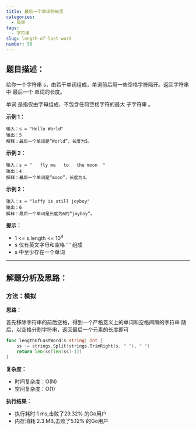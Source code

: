 ```yaml
---
title: 最后一个单词的长度
categories:
  - 简单
tags:
  - 字符串
slug: length-of-last-word
number: 58
---
```


## 题目描述：

给你一个字符串 s，由若干单词组成，单词前后用一些空格字符隔开。返回字符串中 最后一个 单词的长度。

单词 是指仅由字母组成、不包含任何空格字符的最大 子字符串 。

**示例 1：**
```
输入：s = "Hello World"
输出：5
解释：最后一个单词是“World”，长度为5。
```

**示例 2：**
```
输入：s = "   fly me   to   the moon  "
输出：4
解释：最后一个单词是“moon”，长度为4。
```

**示例 2：**
```
输入：s = "luffy is still joyboy"
输出：6
解释：最后一个单词是长度为6的“joyboy”。
```

**提示：**
- 1 <= s.length <= 10<sup>4</sup>
- s 仅有英文字母和空格 ' ' 组成
- s 中至少存在一个单词

---
## 解题分析及思路：

### 方法：模拟

**思路：**

首先移除字符串的前后空格，得到一个严格意义上的单词和空格间隔的字符串
随后，以空格分割字符串，返回最后一个元素的长度即可

```go
func lengthOfLastWord(s string) int {
	ss := strings.Split(strings.TrimRight(s, " "), " ")
	return len(ss[len(ss)-1])
}
```

**复杂度：**

- 时间复杂度：O(N)
- 空间复杂度：O(1)

**执行结果：**

- 执行耗时:1 ms,击败了29.32% 的Go用户
- 内存消耗:2.3 MB,击败了5.12% 的Go用户

